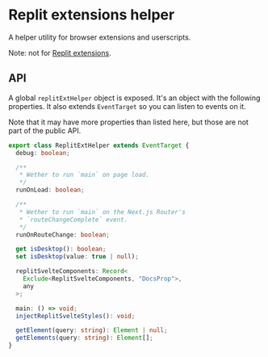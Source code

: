# Replit extensions helper

A helper utility for browser extensions and userscripts.

Note: not for [Replit extensions](https://docs.replit.com/extensions).

## API

A global `replitExtHelper` object is exposed. It's an object with the following properties.
It also extends `EventTarget` so you can listen to events on it.

Note that it may have more properties than listed here, but those are not part of the public API.

```ts
export class ReplitExtHelper extends EventTarget {
  debug: boolean;

  /**
   * Wether to run `main` on page load.
   */
  runOnLoad: boolean;

  /**
   * Wether to run `main` on the Next.js Router's
   * `routeChangeComplete` event.
   */
  runOnRouteChange: boolean;

  get isDesktop(): boolean;
  set isDesktop(value: true | null);

  replitSvelteComponents: Record<
    Exclude<ReplitSvelteComponents, "DocsProp">,
    any
  >;

  main: () => void;
  injectReplitSvelteStyles(): void;

  getElement(query: string): Element | null;
  getElements(query: string): Element[];
}
```
